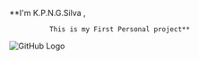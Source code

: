 **I'm K.P.N.G.Silva ,

              This is my First Personal project**
              
 ![GitHub Logo](assets/images/Personal.jpg)           